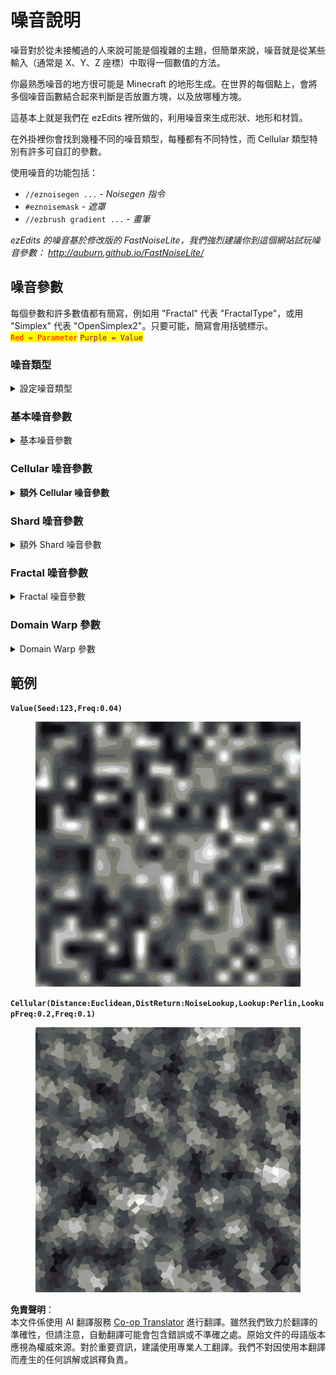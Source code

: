 <!--
CO_OP_TRANSLATOR_METADATA:
{
  "original_hash": "1f8892dbba860a94ce6e8bdd1c75d358",
  "translation_date": "2025-05-13T02:27:00+00:00",
  "source_file": "noise/noise-explained.md",
  "language_code": "tw"
}
-->
# 噪音說明

噪音對於從未接觸過的人來說可能是個複雜的主題，但簡單來說，噪音就是從某些輸入（通常是 X、Y、Z 座標）中取得一個數值的方法。

你最熟悉噪音的地方很可能是 Minecraft 的地形生成。在世界的每個點上，會將多個噪音函數結合起來判斷是否放置方塊，以及放哪種方塊。

這基本上就是我們在 ezEdits 裡所做的，利用噪音來生成形狀、地形和材質。



在外掛裡你會找到幾種不同的噪音類型，每種都有不同特性，而 Cellular 類型特別有許多可自訂的參數。

使用噪音的功能包括：

* `//eznoisegen ...` - *Noisegen 指令*
* `#eznoisemask` - *遮罩*
* `//ezbrush gradient ...` - *畫筆*



_ezEdits 的噪音基於修改版的 FastNoiseLite，我們強烈建議你到這個網站試玩噪音參數：_ [_http://auburn.github.io/FastNoiseLite/_ ](http://auburn.github.io/FastNoiseLite/)

## 噪音參數

每個參數和許多數值都有簡寫，例如用 "Fractal" 代表 "FractalType"，或用 "Simplex" 代表 "OpenSimplex2"。只要可能，簡寫會用括號標示。\
<mark style="color:red;">`Red = Parameter`</mark>    <mark style="color:purple;">`Purple = Value`</mark>

 

### 噪音類型

<details>

<summary>設定噪音類型<br><mark style="color:red;"></summary>

設定要使用的噪音類型。這是任何噪音的起點，格式會是 `Noise()`，例如 `Perlin()`，其他參數會放在括號中。

* <mark style="color:purple;">`Perlin (per)`</mark>
* <mark style="color:purple;">`OpenSimplex2 (simplex)`</mark>
* <mark style="color:purple;">`OpenSimplex2S (smooth)`</mark>
* <mark style="color:purple;">`Value (val)`</mark>
* <mark style="color:purple;">`ValueCubic (cubic)`</mark>
* <mark style="color:purple;">`White`</mark>
* <mark style="color:purple;">`Cellular (vor)`</mark>
* <mark style="color:purple;">`Shard`</mark>

</details>

### 基本噪音參數

<details>

<summary>基本噪音參數</summary>

* <mark style="color:red;">`Seed`</mark>\
  設定噪音的種子值。輸入 -1 或不填則會隨機產生種子。
* <mark style="color:red;">`Frequency (Freq)`</mark>\
  設定噪音的頻率。頻率越高噪音起伏越大，頻率越低則越平滑。
* <mark style="color:red;">`Inverted (Invert)`</mark>\
  是否反轉噪音數值，預設為 false。
  * <mark style="color:purple;">`True`</mark>
  * <mark style="color:purple;">`False`</mark>
* <mark style="color:red;">`ValueMapping (Map)`</mark>\
  是否忽略或覆寫數值映射。預設噪音會映射到 0 到 1 之間。
  * <mark style="color:purple;">`Default (Def)`</mark>
  * <mark style="color:purple;">`None (No)`</mark>
  * <mark style="color:purple;">`Override (OR)`</mark>\
    **如果覆寫：**
    * <mark style="color:red;">`LowerBound (Min)`</mark>
    * <mark style="color:red;">`UpperBound (Max)`</mark>
* <mark style="color:red;">`XScaling (X)`</mark>\
  可用來拉伸或壓縮 X 軸。
* <mark style="color:red;">`YScaling (Y)`</mark>\
  使用 3D 噪音時，可用來拉伸或壓縮 Y 軸。
* <mark style="color:red;">`ZScaling (Z)`</mark>\
  可用來拉伸或壓縮 Z 軸。

</details>

### Cellular 噪音參數

<details>

<summary><strong>額外 Cellular 噪音參數</strong></summary>

* <mark style="color:red;">`CellularJitterModifier (Jitter)`</mark>\
  通常是 `0..1.0`\
  控制 cellular 噪音節點的隨機抖動或分佈，0 是完美格子，1 是最大隨機但不重疊。超過 1 的值會開始與鄰近節點重疊。
* <mark style="color:red;">`CellularDistanceFunction (Distance)`</mark>\
  控制計算每個點到節點距離的數學方法。
  * <mark style="color:purple;">`Euclidean`</mark>
  * <mark style="color:purple;">`EuclideanSq (sq)`</mark>
  * <mark style="color:purple;">`Manhattan (man)`</mark>
  * <mark style="color:purple;">`Hybrid`</mark>
  * <mark style="color:purple;">`Minkovski1 (m1)`</mark>
  * <mark style="color:purple;">`Minkowvki4 (m4)`</mark>
  * <mark style="color:purple;">`Minkowski99 (m99)`</mark>
  * <mark style="color:purple;">`Rounded (round)`</mark>
* <mark style="color:red;">`CellularReturnType (DistReturn)`</mark>\
  控制距離值在回傳前的修改方式。\
  所有 Distance2\* 類型指的是第二近的節點距離，而非最近的。
  * <mark style="color:purple;">`CellValue (cell)`</mark>
  * <mark style="color:purple;">`Distance (1)`</mark>
  * <mark style="color:purple;">`DistanceSquared (sq)`</mark>
  * <mark style="color:purple;">`DistanceInverse (inv)`</mark>
  * <mark style="color:purple;">`DistanceLog (log)`</mark>
  * <mark style="color:purple;">`DistanceExp (exp)`</mark>
  * <mark style="color:purple;">`Distance2 (2)`</mark>
  * <mark style="color:purple;">`Distance2Add (2add)`</mark>
  * <mark style="color:purple;">`Distance2Add (2sub)`</mark>
  * <mark style="color:purple;">`Distance2Add (2mul)`</mark>
  * <mark style="color:purple;">`Distance2Add (2div)`</mark>
  * <mark style="color:purple;">`Distance2Sq (2sq)`</mark>
  * <mark style="color:purple;">`Distance2Inv (2inv)`</mark>
  * <mark style="color:purple;">`Distance2Log (2log)`</mark>
  * <mark style="color:purple;">`Distance2Exp (2exp)`</mark>
  * <mark style="color:purple;">`Edge`</mark>
  * <mark style="color:purple;">`Rounded (round)`</mark>
  * <mark style="color:purple;">`NoiseLookup (noise)`</mark>\
    **額外噪音查詢參數：**
    * <mark style="color:red;">`CellularNoiseLookup (Lookup)`</mark>\
      使用 NoiseLookup 回傳類型時，控制要疊加在 cellular 噪音上的底層噪音。
      * <mark style="color:purple;">`Perlin (per)`</mark>
      * <mark style="color:purple;">`OpenSimplex2 (simplex)`</mark>
      * <mark style="color:purple;">`OpenSimplex2S (smooth)`</mark>
      * <mark style="color:purple;">`Value (val)`</mark>
      * <mark style="color:purple;">`ValueCubic (cubic)`</mark>
      * <mark style="color:purple;">`White`</mark>
      * <mark style="color:purple;">`Cellular (vor)`</mark>
    * <mark style="color:red;">`CellularNoiseLookupFrequency (DistReturn)`</mark>\
      控制底層噪音的頻率。

</details>

### Shard 噪音參數

<details>

<summary>額外 Shard 噪音參數</summary>

* <mark style="color:red;">`Sharpness (Sharp)`</mark>\
  通常是 `0..1.0`\
  控制 Shard 噪音的圖案銳利度。數值越高圖案邊緣越明顯，數值越低則越模糊。

</details>

### Fractal 噪音參數

<details>

<summary>Fractal 噪音參數</summary>

* <mark style="color:red;">`FractalType (Fractal)`</mark>\
  設定要使用的分形噪音類型。
  * <mark style="color:purple;">`None (No)`</mark>
  * <mark style="color:purple;">`FBm`</mark>
  * <mark style="color:purple;">`Ridged`</mark>
  * <mark style="color:purple;">`PingPong (PP)`</mark>\
    **額外 PingPong 分形參數：**
    * <mark style="color:red;">`PingPongStrength (PPStr)`</mark>

**如果選擇的分形類型不是 `None`：**

* <mark style="color:red;">`Octaves (Oct)`</mark>\
  設定分形噪音的層數。
* <mark style="color:red;">`Lacunarity (Lac)`</mark>\
  設定每層分形的縮放比例。數值大於 1 會增加頻率，數值小於 1 會降低頻率。
* <mark style="color:red;">`Gain`</mark>\
  設定每層分形的相對強度。數值小於 1 會逐層減弱，數值大於 1 會逐層增強。
* <mark style="color:red;">`WeightedStrength (Weighted)`</mark>\
  設定每層強度對噪音數值的響應度。

</details>

### Domain Warp 參數

<details>

<summary>Domain Warp 參數</summary>

* <mark style="color:red;">`DomainWarpType (Warp)`</mark>\
  設定要使用的域變形類型。
  * <mark style="color:purple;">`None (No)`</mark>
  * <mark style="color:purple;">`BasicGrid (Grid)`</mark>
  * <mark style="color:purple;">`OpenSimplex2 (Simplex)`</mark>
  * <mark style="color:purple;">`OpenSimplex2Reduced (Reduced)`</mark>
  * <mark style="color:purple;">`Flow`</mark>
  * <mark style="color:purple;">`Turbulence (Turb)`</mark>

**如果選擇的域變形類型不是 `None`：**

* <mark style="color:red;">`DomainWarpFreq (WarpFreq)`</mark>\
  設定域變形的頻率。
* <mark style="color:red;">`DomainWarpOct (WarpOct)`</mark>\
  設定域變形的層數。
* <mark style="color:red;">`DomainWarpGain (WarpGain)`</mark>\
  設定每層域變形的相對強度。
* <mark style="color:red;">`DomainWarpAmp (WarpAmp)`</mark>\
  設定域變形的整體振幅（強度）。
* <mark style="color:red;">`DomainWarpFrac (WarpFrac)`</mark>\
  設定域變形專用的分形類型。
  * <mark style="color:purple;">`None (No)`</mark>
  * <mark style="color:purple;">`DomainWarpIndependent (ind)`</mark>
  * <mark style="color:purple;">`DomainWarpProgressive (prog)`</mark>
* <mark style="color:red;">`DomainWarpLacunarity (WarpLac)`</mark>\
  設定每層域變形的縮放比例。

</details>



## 範例

**`Value(Seed:123,Freq:0.04)`**

<figure><img src="../.gitbook/assets/2024-01-10_20.38.35.png" alt=""><figcaption></figcaption></figure>

**`Cellular(Distance:Euclidean,DistReturn:NoiseLookup,Lookup:Perlin,LookupFreq:0.2,Freq:0.1)`**

<figure><img src="../.gitbook/assets/2024-01-10_20.41.26.png" alt=""><figcaption></figcaption></figure>

**免責聲明**：  
本文件係使用 AI 翻譯服務 [Co-op Translator](https://github.com/Azure/co-op-translator) 進行翻譯。雖然我們致力於翻譯的準確性，但請注意，自動翻譯可能會包含錯誤或不準確之處。原始文件的母語版本應視為權威來源。對於重要資訊，建議使用專業人工翻譯。我們不對因使用本翻譯而產生的任何誤解或誤釋負責。